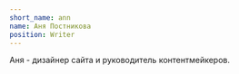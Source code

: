 ```yaml
---
short_name: ann
name: Аня Постникова
position: Writer
---
```

Аня - дизайнер сайта и руководитель контентмейкеров.
